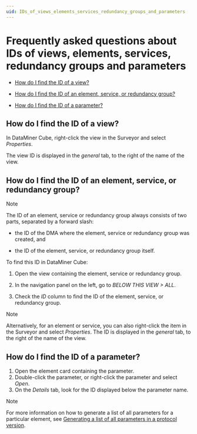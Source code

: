 ```yaml
---
uid: IDs_of_views_elements_services_redundancy_groups_and_parameters
---
```


# Frequently asked questions about IDs of views, elements, services, redundancy groups and parameters

- [How do I find the ID of a view?](#how-do-i-find-the-id-of-a-view)

- [How do I find the ID of an element, service, or redundancy group?](#how-do-i-find-the-id-of-an-element-service-or-redundancy-group)

- [How do I find the ID of a parameter?](#how-do-i-find-the-id-of-a-parameter)

## How do I find the ID of a view?

In DataMiner Cube, right-click the view in the Surveyor and select *Properties*.

The view ID is displayed in the *general* tab, to the right of the name of the view.

## How do I find the ID of an element, service, or redundancy group?

> [!NOTE]
> The ID of an element, service or redundancy group always consists of two parts, separated by a forward slash:

- the ID of the DMA where the element, service or redundancy group was created, and

- the ID of the element, service, or redundancy group itself.

To find this ID in DataMiner Cube:

1. Open the view containing the element, service or redundancy group.

1. In the navigation panel on the left, go to *BELOW THIS VIEW > ALL*.

1. Check the *ID* column to find the ID of the element, service, or redundancy group.

> [!NOTE]
> Alternatively, for an element or service, you can also right-click the item in the Surveyor and select *Properties*. The ID is displayed in the *general* tab, to the right of the name of the view.

## How do I find the ID of a parameter?

1. Open the element card containing the parameter.
1. Double-click the parameter, or right-click the parameter and select *Open*.
1. On the *Details* tab, look for the ID displayed below the parameter name.

> [!NOTE]
> For more information on how to generate a list of all parameters for a particular element, see [Generating a list of all parameters in a protocol version](xref:Advanced_protocol_functionality#generating-a-list-of-all-parameters-in-a-protocol-version).
